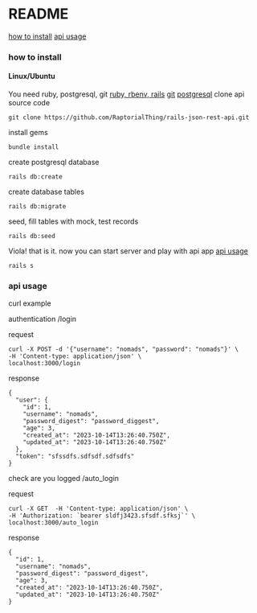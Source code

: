 # README

[how to install](#how-to-install)
[api usage](#api-usage)


### how to install

#### Linux/Ubuntu
You need ruby, postgresql, git
[ruby, rbenv, rails](https://www.digitalocean.com/community/tutorials/how-to-install-ruby-on-rails-with-rbenv-on-ubuntu-20-04)
[git](https://www.digitalocean.com/community/tutorials/how-to-install-git-on-ubuntu-20-04)
[postgresql](https://www.digitalocean.com/community/tutorials/how-to-install-postgresql-on-ubuntu-20-04-quickstart)
clone api source code
```
git clone https://github.com/RaptorialThing/rails-json-rest-api.git 
```
install gems
```
bundle install
```
create postgresql database
```
rails db:create
```
create database tables
```
rails db:migrate
```
seed, fill tables with mock, test records
```
rails db:seed
```
Viola! that is it. now you can start server and play with api app
[api usage](#api-usage)

```
rails s
```

### api usage

curl example

authentication
/login

request
```
curl -X POST -d '{"username": "nomads", "password": "nomads"}' \
-H 'Content-type: application/json' \
localhost:3000/login
```

response
```
{
  "user": {
    "id": 1,
    "username": "nomads",
    "password_digest": "password_diggest",
    "age": 3,
    "created_at": "2023-10-14T13:26:40.750Z",
    "updated_at": "2023-10-14T13:26:40.750Z"
  },
  "token": "sfssdfs.sdfsdf.sdfsdfs"
}
```

check are you logged
/auto_login

request
```
curl -X GET  -H 'Content-type: application/json' \
-H 'Authorization: `bearer sldfj3423.sfsdf.sfksj`' \
localhost:3000/auto_login
```

response
```
{
  "id": 1,
  "username": "nomads",
  "password_digest": "password_digest",
  "age": 3,
  "created_at": "2023-10-14T13:26:40.750Z",
  "updated_at": "2023-10-14T13:26:40.750Z"
}

```
